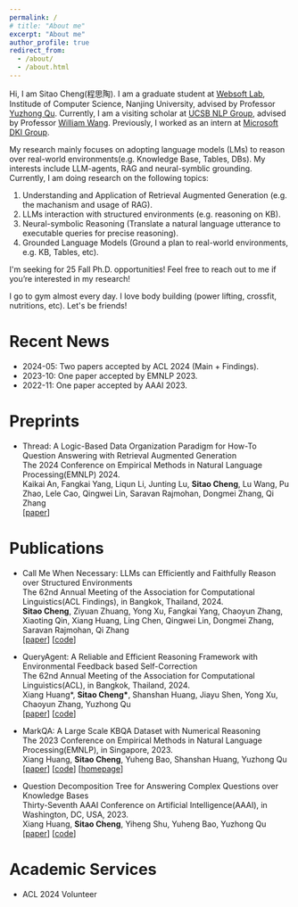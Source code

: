 ```yaml
---
permalink: /
# title: "About me"
excerpt: "About me"
author_profile: true
redirect_from: 
  - /about/
  - /about.html
---
```


 Hi, I am Sitao Cheng(程思陶). I am a graduate student at [Websoft Lab](http://ws.nju.edu.cn/wiki/), Institude of Computer Science, Nanjing University, advised by Professor [Yuzhong Qu](http://ws.nju.edu.cn/~yzqu). 
 Currently, I am a visiting scholar at [UCSB NLP Group](http://nlp.cs.ucsb.edu/), advised by Professor [William Wang](https://sites.cs.ucsb.edu/~william/index.html).
 Previously, I worked as an intern at [Microsoft DKI Group](https://www.microsoft.com/en-us/research/group/data-knowledge-intelligence/).
 

 My research mainly focuses on adopting language models (LMs) to reason over real-world environments(e.g. Knowledge Base, Tables, DBs). My interests include LLM-agents, RAG and neural-symblic grounding. Currently, I am doing research on the following topics:

1. Understanding and Application of Retrieval Augmented Generation (e.g. the machanism and usage of RAG).        
2. LLMs interaction with structured environments (e.g. reasoning on KB).
3. Neural-symbolic Reasoning (Translate a natural language utterance to executable queries for precise reasoning).
4. Grounded Language Models (Ground a plan to real-world environments, e.g. KB, Tables, etc).
          
I'm seeking for 25 Fall Ph.D. opportunities! Feel free to reach out to me if you’re interested in my research!

I go to gym almost every day. I love body building (power lifting, crossfit, nutritions, etc). Let's be friends!

Recent News
======

- 2024-05: Two papers accepted by ACL 2024 (Main + Findings).
- 2023-10: One paper accepted by EMNLP 2023.
- 2022-11: One paper accepted by AAAI 2023.  

Preprints
======

- Thread: A Logic-Based Data Organization Paradigm for How-To Question Answering with Retrieval Augmented Generation \
The 2024 Conference on Empirical Methods in Natural Language Processing(EMNLP) 2024. \
Kaikai An, Fangkai Yang, Liqun Li, Junting Lu, **Sitao Cheng**, Lu Wang, Pu Zhao, Lele Cao, Qingwei Lin, Saravan Rajmohan, Dongmei Zhang, Qi Zhang\
[[paper](https://arxiv.org/abs/2406.13372)]  


Publications
======

- Call Me When Necessary: LLMs can Efficiently and Faithfully Reason over Structured Environments\
The 62nd Annual Meeting of the Association for Computational Linguistics(ACL Findings), in Bangkok, Thailand, 2024.\
**Sitao Cheng**, Ziyuan Zhuang, Yong Xu, Fangkai Yang, Chaoyun Zhang, Xiaoting Qin, Xiang Huang, Ling Chen, Qingwei Lin, Dongmei Zhang, Saravan Rajmohan, Qi Zhang\
[[paper](https://arxiv.org/abs/2403.08593)] [[code](https://github.com/microsoft/Readi)]  



- QueryAgent: A Reliable and Efficient Reasoning Framework with Environmental Feedback based Self-Correction\
The 62nd Annual Meeting of the Association for Computational Linguistics(ACL), in Bangkok, Thailand, 2024.\
Xiang Huang*, **Sitao Cheng\***, Shanshan Huang, Jiayu Shen, Yong Xu, Chaoyun Zhang, Yuzhong Qu\
[[paper](https://arxiv.org/abs/2403.11886)] [[code](https://github.com/cdhx/QueryAgent)]



- MarkQA: A Large Scale KBQA Dataset with Numerical Reasoning\
The 2023 Conference on Empirical Methods in Natural Language Processing(EMNLP), in Singapore, 2023.\
Xiang Huang, **Sitao Cheng**, Yuheng Bao, Shanshan Huang, Yuzhong Qu\
[[paper](https://arxiv.org/abs/2310.15517)] [[code](https://github.com/cdhx/MarkQA)] [[homepage](http://ws.nju.edu.cn/MarkQA)]



- Question Decomposition Tree for Answering Complex Questions over Knowledge Bases\
Thirty-Seventh AAAI Conference on Artificial Intelligence(AAAI), in Washington, DC, USA, 2023. \
Xiang Huang, **Sitao Cheng**, Yiheng Shu, Yuheng Bao, Yuzhong Qu \
[[paper](https://arxiv.org/abs/2306.07597)] [[code](https://github.com/cdhx/QDTQA)]



Academic Services
======

- ACL 2024 Volunteer

